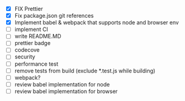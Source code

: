 * [x] FIX Prettier
* [x] Fix package.json git references
* [x] Implement babel & webpack that supports node and browser env
* [ ] implement CI
* [ ] write README.MD
* [ ] prettier badge
* [ ] codecove
* [ ] security
* [ ] performance test
* [ ] remove tests from build (exclude *.test.js while building)
* [ ] webpack?
* [ ] review babel implementation for node
* [ ] review babel implementation for browser
